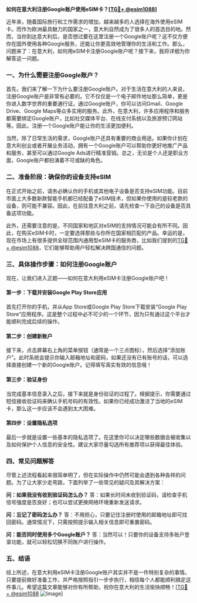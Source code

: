 **如何在意大利注册Google账户使用eSIM卡？[[TG💪+ @esim1088](https://t.me/s/esim1088)]**

近年来，随着国际旅行和工作需求的增加，越来越多的人选择在海外使用eSIM卡。而作为欧洲最具魅力的国家之一，意大利自然成为了很多人的首选目的地。然而，当你到达意大利后，是否想过要在这里注册一个Google账户呢？这不仅方便你在国外使用各种Google服务，还能让你更高效地管理你的生活和工作。那么，问题来了：在意大利，如何用eSIM卡注册Google账户呢？接下来，我将详细为你解答这一问题。

### 一、为什么需要注册Google账户？

首先，我们来了解一下为什么要注册Google账户。对于生活在意大利的人来说，注册Google账户是非常有必要的。它不仅仅是一个电子邮件地址那么简单，更是你进入数字世界的重要通行证。通过Google账户，你可以访问Gmail、Google Drive、Google Maps等众多实用的服务。此外，在意大利，许多应用程序和服务都需要绑定Google账户，比如社交媒体平台、在线支付系统以及旅游预订网站等。因此，注册一个Google账户能让你的生活更加便利。

当然，除了日常生活的需求，Google账户还具有重要的商业用途。如果你计划在意大利创业或者开展业务活动，拥有一个Google账户可以帮助你更好地推广产品和服务，甚至可以通过Google Ads进行精准营销。总之，无论是个人还是职业方面，Google账户都扮演着不可或缺的角色。

### 二、准备阶段：确保你的设备支持eSIM

在正式开始之前，请务必确认你的手机或其他电子设备是否支持eSIM功能。目前市面上大多数新款智能手机都已经配备了eSIM技术，但如果你使用的是较老款的设备，则可能不兼容。因此，在前往意大利之前，请先检查一下自己的设备是否具备这项功能。

此外，还需要注意的是，不同国家和地区对eSIM的支持情况可能会有所不同。因此，在购买eSIM卡时，一定要选择那些与你所在国家相匹配的产品。幸运的是，现在市场上有很多提供全球范围内通用型eSIM卡的服务商，比如我们提到的[TG💪+ @esim1088](https://t.me/s/esim1088)，它们能够帮助用户轻松解决跨国通信的问题。

### 三、具体操作步骤：如何注册Google账户

现在，让我们进入正题——如何在意大利用eSIM卡注册Google账户吧！

#### 第一步：下载并安装Google Play Store应用
首先打开你的手机，并从App Store或Google Play Store下载安装“Google Play Store”应用程序。这是整个过程中必不可少的一个环节，因为只有通过这个平台才能顺利完成后续的操作。

#### 第二步：创建新账户
接下来，点击屏幕右上角的菜单按钮（通常是一个三点图标），然后选择“添加账户”。此时系统会提示你输入邮箱地址和密码，如果还没有已有账号的话，可以选择直接创建一个新的Google账户。记得填写真实有效的信息哦！

#### 第三步：验证身份
当完成基本信息录入之后，接下来就是身份验证的过程了。根据提示，你需要通过短信接收验证码来确认手机号码的有效性。如果你已经成功激活了当地的eSIM卡，那么这一步应该不会遇到太大困难。

#### 第四步：设置隐私选项
最后一步就是设置一些基本的隐私选项了。在这里你可以决定哪些数据会被收集以及如何保护个人信息的安全性。建议大家尽量勾选所有推荐项以获得最佳体验。

### 四、常见问题解答

尽管上述流程看起来很简单明了，但在实际操作中仍然可能会遇到各种各样的问题。为了让大家少走弯路，下面列举了一些常见的疑问及其解决方案：

**问：如果我没有收到验证码怎么办？**
答：如果长时间未收到验证码，请检查手机信号强度是否良好；也可以尝试更换网络环境重新发送请求。

**问：忘记了密码怎么办？**
答：不用担心，只要记住注册时使用的邮箱地址即可找回密码。通常情况下，只需按照提示输入相关信息即可重置密码。

**问：能否同时使用多个Google账户？**
答：当然可以！只要你的设备支持多账户登录功能，就可以轻松切换不同账户进行操作。

### 五、结语

综上所述，在意大利用eSIM卡注册Google账户其实并不是一件特别复杂的事情。只要提前做好准备工作，并严格按照指引一步步执行，相信每个人都能顺利搞定这件事儿。希望这篇文章能够对你有所帮助，祝你在意大利的生活愉快顺畅！[[TG💪+ @esim1088](https://t.me/s/esim1088) ![Image](https://i.postimg.cc/4NQfJmqS/Snipaste-2025-05-13-00-14-12.png)]